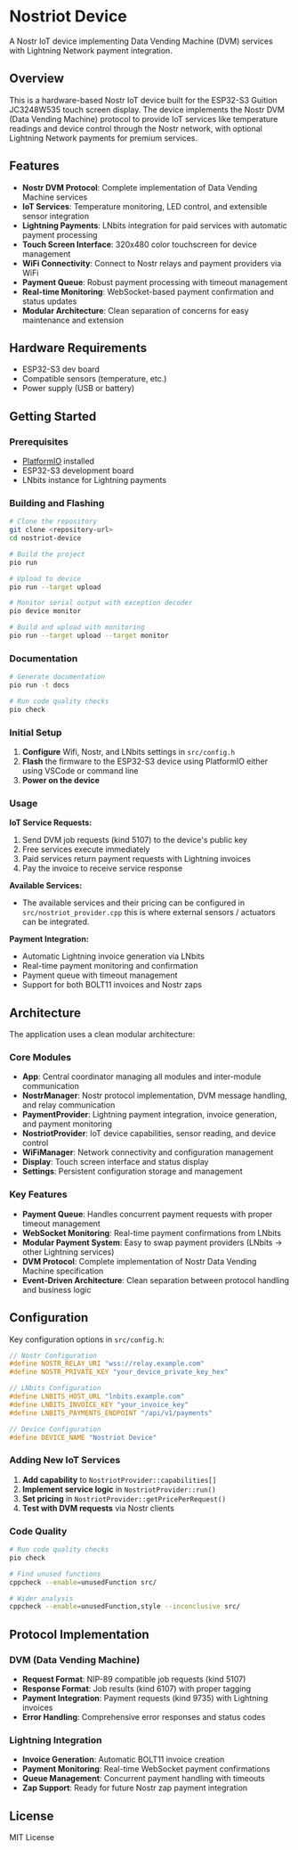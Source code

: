 # Nostriot Device

A Nostr IoT device implementing Data Vending Machine (DVM) services with Lightning Network payment integration.

## Overview

This is a hardware-based Nostr IoT device built for the ESP32-S3 Guition JC3248W535 touch screen display. The device implements the Nostr DVM (Data Vending Machine) protocol to provide IoT services like temperature readings and device control through the Nostr network, with optional Lightning Network payments for premium services.

## Features

- **Nostr DVM Protocol**: Complete implementation of Data Vending Machine services
- **IoT Services**: Temperature monitoring, LED control, and extensible sensor integration
- **Lightning Payments**: LNbits integration for paid services with automatic payment processing
- **Touch Screen Interface**: 320x480 color touchscreen for device management
- **WiFi Connectivity**: Connect to Nostr relays and payment providers via WiFi
- **Payment Queue**: Robust payment processing with timeout management
- **Real-time Monitoring**: WebSocket-based payment confirmation and status updates
- **Modular Architecture**: Clean separation of concerns for easy maintenance and extension

## Hardware Requirements

- ESP32-S3 dev board
- Compatible sensors (temperature, etc.)
- Power supply (USB or battery)

## Getting Started

### Prerequisites

- [PlatformIO](https://platformio.org/) installed
- ESP32-S3 development board
- LNbits instance for Lightning payments

### Building and Flashing

```bash
# Clone the repository
git clone <repository-url>
cd nostriot-device

# Build the project
pio run

# Upload to device
pio run --target upload

# Monitor serial output with exception decoder
pio device monitor

# Build and upload with monitoring
pio run --target upload --target monitor
```

### Documentation

```bash
# Generate documentation
pio run -t docs

# Run code quality checks
pio check
```

### Initial Setup

1. **Configure** Wifi, Nostr, and LNbits settings in `src/config.h`
2. **Flash** the firmware to the ESP32-S3 device using PlatformIO either using VSCode or command line
1. **Power on the device**

### Usage

**IoT Service Requests:**
1. Send DVM job requests (kind 5107) to the device's public key
2. Free services execute immediately
3. Paid services return payment requests with Lightning invoices
4. Pay the invoice to receive service response

**Available Services:**
- The available services and their pricing can be configured in `src/nostriot_provider.cpp` this is where external sensors / actuators can be integrated.

**Payment Integration:**
- Automatic Lightning invoice generation via LNbits
- Real-time payment monitoring and confirmation
- Payment queue with timeout management
- Support for both BOLT11 invoices and Nostr zaps

## Architecture

The application uses a clean modular architecture:

### Core Modules
- **App**: Central coordinator managing all modules and inter-module communication
- **NostrManager**: Nostr protocol implementation, DVM message handling, and relay communication
- **PaymentProvider**: Lightning payment integration, invoice generation, and payment monitoring
- **NostriotProvider**: IoT device capabilities, sensor reading, and device control
- **WiFiManager**: Network connectivity and configuration management
- **Display**: Touch screen interface and status display
- **Settings**: Persistent configuration storage and management

### Key Features
- **Payment Queue**: Handles concurrent payment requests with proper timeout management
- **WebSocket Monitoring**: Real-time payment confirmations from LNbits
- **Modular Payment System**: Easy to swap payment providers (LNbits → other Lightning services)
- **DVM Protocol**: Complete implementation of Nostr Data Vending Machine specification
- **Event-Driven Architecture**: Clean separation between protocol handling and business logic

## Configuration

Key configuration options in `src/config.h`:

```cpp
// Nostr Configuration
#define NOSTR_RELAY_URI "wss://relay.example.com"
#define NOSTR_PRIVATE_KEY "your_device_private_key_hex"

// LNbits Configuration  
#define LNBITS_HOST_URL "lnbits.example.com"
#define LNBITS_INVOICE_KEY "your_invoice_key"
#define LNBITS_PAYMENTS_ENDPOINT "/api/v1/payments"

// Device Configuration
#define DEVICE_NAME "Nostriot Device"
```

### Adding New IoT Services

1. **Add capability** to `NostriotProvider::capabilities[]`
2. **Implement service logic** in `NostriotProvider::run()`
3. **Set pricing** in `NostriotProvider::getPricePerRequest()`
4. **Test with DVM requests** via Nostr clients

### Code Quality

```bash
# Run code quality checks
pio check

# Find unused functions
cppcheck --enable=unusedFunction src/

# Wider analysis
cppcheck --enable=unusedFunction,style --inconclusive src/
```

## Protocol Implementation

### DVM (Data Vending Machine)
- **Request Format**: NIP-89 compatible job requests (kind 5107)
- **Response Format**: Job results (kind 6107) with proper tagging
- **Payment Integration**: Payment requests (kind 9735) with Lightning invoices
- **Error Handling**: Comprehensive error responses and status codes

### Lightning Integration
- **Invoice Generation**: Automatic BOLT11 invoice creation
- **Payment Monitoring**: Real-time WebSocket payment confirmations
- **Queue Management**: Concurrent payment handling with timeouts
- **Zap Support**: Ready for future Nostr zap payment integration

## License

MIT License